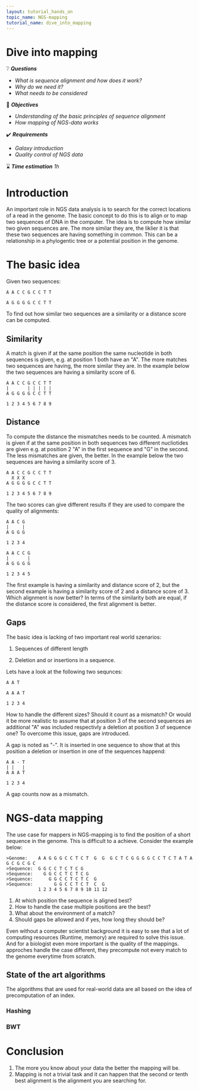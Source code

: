 ```yaml
---
layout: tutorial_hands_on
topic_name: NGS-mapping
tutorial_name: dive_into_mapping
---
```


Dive into mapping
=================

:grey_question: ***Questions***

- *What is sequence alignment and how does it work?*
- *Why do we need it?*
- *What needs to be considered*

:dart: ***Objectives***

- *Understanding of the basic principles of sequence alignment*
- *How mapping of NGS-data works*

:heavy_check_mark: ***Requirements***

- *Galaxy introduction*
- *Quality control of NGS data*

:hourglass: ***Time estimation*** *1h*

# Introduction

An important role in NGS data analysis is to search for the correct locations of a read in the genome. The basic concept to do this is to 
align or to map two sequences of DNA in the computer. The idea is to compute how similar two given sequences are. The more similar they are, the liklier it is
that these two sequences are having something in common. This can be a relationship in a phylogentic tree or a potential position in the genome. 

# The basic idea
Given two sequences:

```
A A C C G C C T T

A G G G G C C T T
```


To find out how similar two sequences are a similarity or a distance score can be computed.

## Similarity
A match is given if at the same position the same nucleotide in both sequences is given, e.g.
at position 1 both have an "A". The more matches two sequences are having, the more similar they are. In the example below the two
sequences are having a similarity score of 6.

```
A A C C G C C T T
|       | | | | |
A G G G G C C T T

1 2 3 4 5 6 7 8 9
```

## Distance
To compute the distance the mismatches needs to be counted. A mismatch is given if at the same position in both sequences two different nucliotides are given
e.g. at position 2 "A" in the first sequence and "G" in the second. The less mismatches are given, the better. In the example below the two
sequences are having a similarity score of 3.

```
A A C C G C C T T
  X X X 
A G G G G C C T T

1 2 3 4 5 6 7 8 9
```

The two scores can give different results if they are used to compare the quality of alignments:

```
A A C G 
|     | 
A G G G 

1 2 3 4
```

```
A A C C G
|       |
A G G G G 

1 2 3 4 5 
```

The first example is having a similarity and distance score of 2, but the second example is having a similarity score of 2 and a distance
score of 3. Which alignment is now better? In terms of the similarity both are equal, if the distance score is considered, the first alignment is better.

## Gaps
The basic idea is lacking of two important real world szenarios:

1. Sequences of different length

2. Deletion and or insertions in a sequence.

Lets have a look at the following two sequnces:

```
A A T

A A A T

1 2 3 4
```
How to handle the different sizes? Should it count as a mismatch? Or would it be more realistic to assume that at position 3 of the second sequences an additional "A"
was included respectivly a deletion at position 3 of sequence one? To overcome this issue, gaps are introduced. 

A gap is noted as "-". It is inserted in one sequence to show that at this position a deletion or insertion in one of the sequences happend:

```
A A - T
| |   |
A A A T

1 2 3 4
```
A gap counts now as a mismatch.


# NGS-data mapping
The use case for mappers in NGS-mapping is to find the position of a short sequence in the genome. This is difficult to a achieve.
Consider the example below:


```
>Genome:    A A G G G C C T C T  G  G  G C T C G G G G C C T C T A T A G C G C G C
>Sequence:  G G C C T C T C G
>Sequence:    G G C C T C T C G
>Sequence:      G G C C T C T C  G
>Sequence:        G G C C T C T  C  G
            1 2 3 4 5 6 7 8 9 10 11 12
```

1. At which position the sequence is aligned best?
2. How to handle the case multiple positions are the best?
3. What about the environment of a match?
4. Should gaps be allowed and if yes, how long they should be?

Even without a computer scientist background it is easy to see that a lot of computing resources (Runtime, memory) are required to solve this issue. 
And for a biologist even more important is the quality of the mappings.
approches handle the case different, they precompute not every match to the genome everytime from scratch. 

## State of the art algorithms 
The algorithms that are used for real-world data are all based on the idea of precomputation of an index. 

### Hashing

### BWT

# Conclusion

1. The more you know about your data the better the mapping will be.
2. Mapping is not a trivial task and it can happen that the second or tenth best alignment is the alignment you are searching for.
